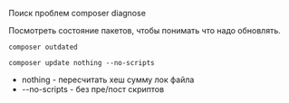 Поиск проблем
composer diagnose

Посмотреть состояние пакетов, чтобы понимать что надо обновлять.
```shell
composer outdated
```


```shell
composer update nothing --no-scripts
```

- nothing - пересчитать хеш сумму лок файла
- --no-scripts - без пре/пост скриптов

 

